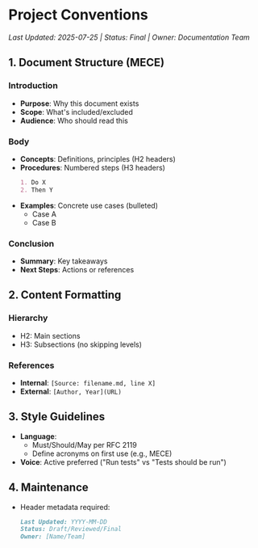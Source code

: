 # Project Conventions  
*Last Updated: 2025-07-25 | Status: Final | Owner: Documentation Team*  

## 1. Document Structure (MECE)  
### Introduction  
- **Purpose**: Why this document exists  
- **Scope**: What's included/excluded  
- **Audience**: Who should read this  

### Body  
- **Concepts**: Definitions, principles (H2 headers)  
- **Procedures**: Numbered steps (H3 headers)  
  ```markdown
  1. Do X  
  2. Then Y  
  ```  
- **Examples**: Concrete use cases (bulleted)  
  - Case A  
  - Case B  

### Conclusion  
- **Summary**: Key takeaways  
- **Next Steps**: Actions or references  

## 2. Content Formatting  
### Hierarchy  
- H2: Main sections  
- H3: Subsections (no skipping levels)  

### References  
- **Internal**: `[Source: filename.md, line X]`  
- **External**: `[Author, Year](URL)`  

## 3. Style Guidelines  
- **Language**:  
  - Must/Should/May per RFC 2119  
  - Define acronyms on first use (e.g., MECE)  
- **Voice**: Active preferred ("Run tests" vs "Tests should be run")  

## 4. Maintenance  
- Header metadata required:  
  ```markdown
  Last Updated: YYYY-MM-DD  
  Status: Draft/Reviewed/Final  
  Owner: [Name/Team]  
  ```  
